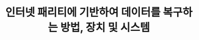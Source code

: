 ---
layout: publication-single
title: 인터넷 패리티에 기반하여 데이터를 복구하는 방법, 장치 및 시스템
name: 대한민국 등록번호 10-1270307
first-author: 강수용
co-authors: 박성민, 송치원
during:
location: 대한민국
impactfactor: 
doi: 
note: 
categories: 
 - Distributed/High-Performance/Mobile Computing Systems
tag: 
 - Patents
---